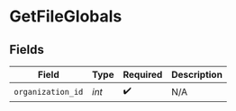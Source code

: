 # GetFileGlobals


## Fields

| Field              | Type               | Required           | Description        |
| ------------------ | ------------------ | ------------------ | ------------------ |
| `organization_id`  | *int*              | :heavy_check_mark: | N/A                |